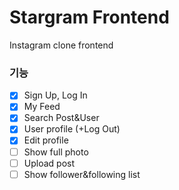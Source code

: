 # Stargram Frontend
Instagram clone frontend


### 기능
- [x] Sign Up, Log In
- [x] My Feed
- [x] Search Post&User
- [x] User profile (+Log Out)
- [x] Edit profile
- [ ] Show full photo
- [ ] Upload post
- [ ] Show follower&following list 